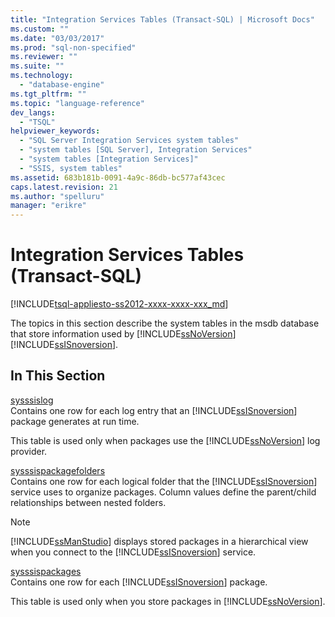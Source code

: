 ```yaml
---
title: "Integration Services Tables (Transact-SQL) | Microsoft Docs"
ms.custom: ""
ms.date: "03/03/2017"
ms.prod: "sql-non-specified"
ms.reviewer: ""
ms.suite: ""
ms.technology: 
  - "database-engine"
ms.tgt_pltfrm: ""
ms.topic: "language-reference"
dev_langs: 
  - "TSQL"
helpviewer_keywords: 
  - "SQL Server Integration Services system tables"
  - "system tables [SQL Server], Integration Services"
  - "system tables [Integration Services]"
  - "SSIS, system tables"
ms.assetid: 683b181b-0091-4a9c-86db-bc577af43cec
caps.latest.revision: 21
ms.author: "spelluru"
manager: "erikre"
---
```

# Integration Services Tables (Transact-SQL)
[!INCLUDE[tsql-appliesto-ss2012-xxxx-xxxx-xxx_md](../../../a9retired/includes/tsql-appliesto-ss2012-xxxx-xxxx-xxx-md.md)]

  The topics in this section describe the system tables in the msdb database that store information used by [!INCLUDE[ssNoVersion](../../../a9notintoc/includes/ssnoversion-md.md)] [!INCLUDE[ssISnoversion](../../../a9notintoc/includes/ssisnoversion-md.md)].  
  
## In This Section  
 [sysssislog](../../../relational-databases/reference/system-tables/sysssislog-transact-sql.md)  
 Contains one row for each log entry that an [!INCLUDE[ssISnoversion](../../../a9notintoc/includes/ssisnoversion-md.md)] package generates at run time.  
  
 This table is used only when packages use the [!INCLUDE[ssNoVersion](../../../a9notintoc/includes/ssnoversion-md.md)] log provider.  
  
 [sysssispackagefolders](../../../relational-databases/reference/system-tables/sysssispackagefolders-transact-sql.md)  
 Contains one row for each logical folder that the [!INCLUDE[ssISnoversion](../../../a9notintoc/includes/ssisnoversion-md.md)] service uses to organize packages. Column values define the parent/child relationships between nested folders.  
  
> [!NOTE]  
>  [!INCLUDE[ssManStudio](../../../a9notintoc/includes/ssmanstudio-md.md)] displays stored packages in a hierarchical view when you connect to the [!INCLUDE[ssISnoversion](../../../a9notintoc/includes/ssisnoversion-md.md)] service.  
  
 [sysssispackages](../../../relational-databases/reference/system-tables/sysssispackages-transact-sql.md)  
 Contains one row for each [!INCLUDE[ssISnoversion](../../../a9notintoc/includes/ssisnoversion-md.md)] package.  
  
 This table is used only when you store packages in [!INCLUDE[ssNoVersion](../../../a9notintoc/includes/ssnoversion-md.md)].  
  
  